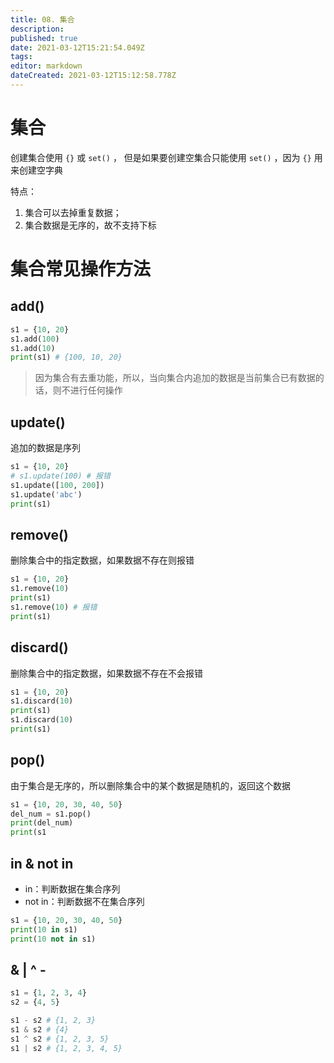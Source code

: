 ```yaml
---
title: 08. 集合
description: 
published: true
date: 2021-03-12T15:21:54.049Z
tags: 
editor: markdown
dateCreated: 2021-03-12T15:12:58.778Z
---
```


# 集合

创建集合使⽤ `{}` 或 `set()` ， 但是如果要创建空集合只能使⽤ `set()` ，因为 `{}` ⽤来创建空字典

特点：
1. 集合可以去掉重复数据；
2. 集合数据是⽆序的，故不⽀持下标

# 集合常⻅操作⽅法

## add()

```python
s1 = {10, 20}
s1.add(100)
s1.add(10)
print(s1) # {100, 10, 20}
```

> 因为集合有去重功能，所以，当向集合内追加的数据是当前集合已有数据的话，则不进⾏任何操作

## update()

追加的数据是序列

```python
s1 = {10, 20}
# s1.update(100) # 报错
s1.update([100, 200])
s1.update('abc')
print(s1)
```

## remove()

删除集合中的指定数据，如果数据不存在则报错

```python
s1 = {10, 20}
s1.remove(10)
print(s1)
s1.remove(10) # 报错
print(s1)
```

## discard()

删除集合中的指定数据，如果数据不存在不会报错

```python
s1 = {10, 20}
s1.discard(10)
print(s1)
s1.discard(10)
print(s1)
```

## pop()

由于集合是无序的，所以删除集合中的某个数据是随机的，返回这个数据

```python
s1 = {10, 20, 30, 40, 50}
del_num = s1.pop()
print(del_num)
print(s1
```


## in & not in

- in：判断数据在集合序列
- not in：判断数据不在集合序列

```python
s1 = {10, 20, 30, 40, 50}
print(10 in s1)
print(10 not in s1)
```

## & | ^ -

```python
s1 = {1, 2, 3, 4}
s2 = {4, 5}

s1 - s2 # {1, 2, 3}
s1 & s2 # {4}
s1 ^ s2 # {1, 2, 3, 5}
s1 | s2 # {1, 2, 3, 4, 5}
```

